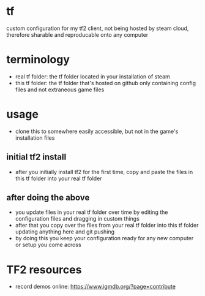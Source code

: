 # tf
custom configuration for my tf2 client, not being hosted by steam cloud, therefore sharable and reproducable onto any computer

# terminology
* real tf folder: the tf folder located in your installation of steam
* this tf folder: the tf folder that's hosted on github only containing config files and not extraneous game files

# usage
* clone this to somewhere easily accessible, but not in the game's installation files

## initial tf2 install
* after you initially install tf2 for the first time, copy and paste the files in this tf folder into your real tf folder

## after doing the above
* you update files in your real tf folder over time by editing the configuration files and dragging in custom things
* after that you copy over the files from your real tf folder into this tf folder updating anything here and git pushing
* by doing this you keep your configuration ready for any new computer or setup you come across

# TF2 resources
* record demos online: https://www.igmdb.org/?page=contribute
